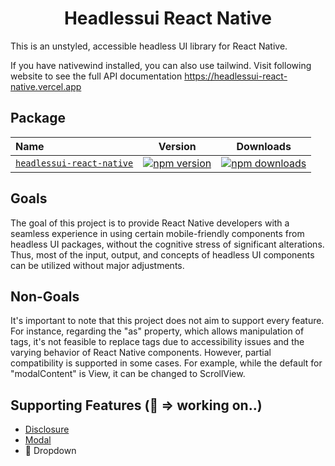 <h1 align="center">
Headlessui React Native
</h1>

This is an unstyled, accessible headless UI library for React Native.

If you have nativewind installed, you can also use tailwind. Visit following website to see the full API documentation https://headlessui-react-native.vercel.app

## Package

| Name                                                                                                                       |                                                            Version                                                            |                                                            Downloads                                                             |
| :------------------------------------------------------------------------------------------------------------------------- | :---------------------------------------------------------------------------------------------------------------------------: | :------------------------------------------------------------------------------------------------------------------------------: |
| [`headlessui-react-native`](https://github.com/jamsubu/headlessui-react-native/tree/main/packages/headlessui-react-native) | [![npm version](https://img.shields.io/npm/v/headlessui-react-native)](https://www.npmjs.com/package/headlessui-react-native) | [![npm downloads](https://img.shields.io/npm/dt/headlessui-react-native)](https://www.npmjs.com/package/headlessui-react-native) |

## Goals

The goal of this project is to provide React Native developers with a seamless experience in using certain mobile-friendly components from headless UI packages, without the cognitive stress of significant alterations. Thus, most of the input, output, and concepts of headless UI components can be utilized without major adjustments.

## Non-Goals

It's important to note that this project does not aim to support every feature. For instance, regarding the "as" property, which allows manipulation of tags, it's not feasible to replace tags due to accessibility issues and the varying behavior of React Native components. However, partial compatibility is supported in some cases. For example, while the default for "modalContent" is View, it can be changed to ScrollView.

## Supporting Features (🚧 => working on..)

- [Disclosure](https://headlessui-react-native.vercel.app/components/disclosure)
- [Modal](https://headlessui-react-native.vercel.app/components/modal)
- 🚧 Dropdown
